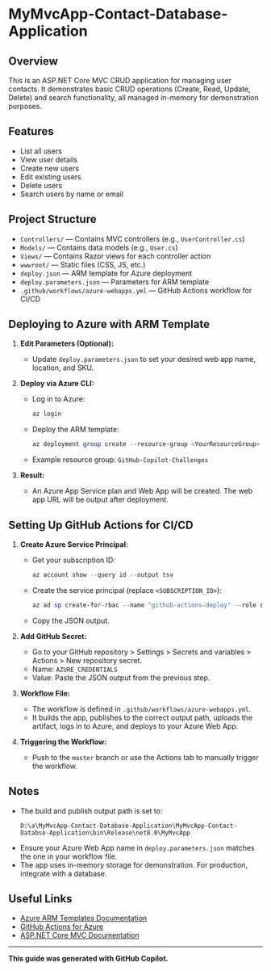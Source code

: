 # MyMvcApp-Contact-Database-Application

## Overview
This is an ASP.NET Core MVC CRUD application for managing user contacts. It demonstrates basic CRUD operations (Create, Read, Update, Delete) and search functionality, all managed in-memory for demonstration purposes.

## Features
- List all users
- View user details
- Create new users
- Edit existing users
- Delete users
- Search users by name or email

## Project Structure
- `Controllers/` — Contains MVC controllers (e.g., `UserController.cs`)
- `Models/` — Contains data models (e.g., `User.cs`)
- `Views/` — Contains Razor views for each controller action
- `wwwroot/` — Static files (CSS, JS, etc.)
- `deploy.json` — ARM template for Azure deployment
- `deploy.parameters.json` — Parameters for ARM template
- `.github/workflows/azure-webapps.yml` — GitHub Actions workflow for CI/CD

## Deploying to Azure with ARM Template

1. **Edit Parameters (Optional):**
   - Update `deploy.parameters.json` to set your desired web app name, location, and SKU.

2. **Deploy via Azure CLI:**
   - Log in to Azure:
     ```powershell
     az login
     ```
   - Deploy the ARM template:
     ```powershell
     az deployment group create --resource-group <YourResourceGroup> --template-file deploy.json --parameters @deploy.parameters.json
     ```
   - Example resource group: `GitHub-Copilot-Challenges`

3. **Result:**
   - An Azure App Service plan and Web App will be created. The web app URL will be output after deployment.

## Setting Up GitHub Actions for CI/CD

1. **Create Azure Service Principal:**
   - Get your subscription ID:
     ```powershell
     az account show --query id --output tsv
     ```
   - Create the service principal (replace `<SUBSCRIPTION_ID>`):
     ```powershell
     az ad sp create-for-rbac --name "github-actions-deploy" --role contributor --scopes /subscriptions/<SUBSCRIPTION_ID>/resourceGroups/GitHub-Copilot-Challenges --sdk-auth
     ```
   - Copy the JSON output.

2. **Add GitHub Secret:**
   - Go to your GitHub repository > Settings > Secrets and variables > Actions > New repository secret.
   - Name: `AZURE_CREDENTIALS`
   - Value: Paste the JSON output from the previous step.

3. **Workflow File:**
   - The workflow is defined in `.github/workflows/azure-webapps.yml`.
   - It builds the app, publishes to the correct output path, uploads the artifact, logs in to Azure, and deploys to your Azure Web App.

4. **Triggering the Workflow:**
   - Push to the `master` branch or use the Actions tab to manually trigger the workflow.

## Notes
- The build and publish output path is set to:
  ```
  D:\a\MyMvcApp-Contact-Database-Application\MyMvcApp-Contact-Databse-Application\bin\Release\net8.0\MyMvcApp
  ```
- Ensure your Azure Web App name in `deploy.parameters.json` matches the one in your workflow file.
- The app uses in-memory storage for demonstration. For production, integrate with a database.

## Useful Links
- [Azure ARM Templates Documentation](https://docs.microsoft.com/azure/azure-resource-manager/templates/overview)
- [GitHub Actions for Azure](https://github.com/Azure/actions)
- [ASP.NET Core MVC Documentation](https://docs.microsoft.com/aspnet/core/mvc/overview)

---

**This guide was generated with GitHub Copilot.**
